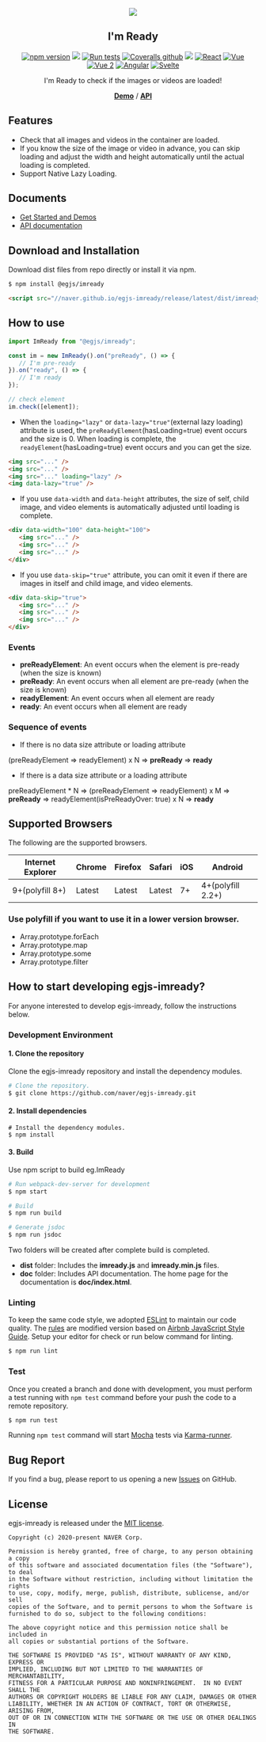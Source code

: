<p align="middle" ><img src="https://github.com/naver/egjs-imready/raw/main/demo/images/logo.png"/></p>
<h2 align="middle">I'm Ready</h2>
<p align="middle">
<a href="https://www.npmjs.com/package/@egjs/imready" target="_blank"><img src="https://img.shields.io/npm/v/@egjs/imready.svg?style=flat-square&color=007acc&label=version" alt="npm version" /></a>
<img src="https://img.shields.io/badge/language-typescript-blue.svg?style=flat-square"/>
<a href="https://github.com/naver/egjs-imready/actions/workflows/run-unit.yml" target="_blank"><img alt="Run tests" src="https://github.com/naver/egjs-imready/actions/workflows/run-unit.yml/badge.svg" /></a>
<a href="https://coveralls.io/github/naver/egjs-imready?branch=main&style=flat-square" target="_blank"><img alt="Coveralls github" src="https://img.shields.io/coveralls/github/naver/egjs-imready.svg?style=flat-square&label=%E2%9C%85%20coverage"></a>
<a href="https://github.com/naver/egjs-imready/blob/main/LICENSE" target="_blank"><img src="https://img.shields.io/static/v1?style=flat-square&label=license&message=MIT&color=08CE5D"/></a>
<a href="https://github.com/naver/egjs-imready/tree/main/packages/react-imready" target="_blank"><img alt="React" src="https://img.shields.io/static/v1.svg?label=&message=React&style=flat-square&color=61daeb"></a>
<a href="https://github.com/naver/egjs-imready/tree/main/packages/vue-imready" target="_blank"><img alt="Vue" src="https://img.shields.io/static/v1.svg?label=&message=Vue&style=flat-square&color=42b883"></a>
<a href="https://github.com/naver/egjs-imready/tree/main/packages/vue2-imready" target="_blank"><img alt="Vue 2" src="https://img.shields.io/static/v1.svg?label=&message=Vue2&style=flat-square&color=42b883"></a>
<a href="https://github.com/naver/egjs-imready/tree/main/packages/ngx-imready" target="_blank"><img alt="Angular" src="https://img.shields.io/static/v1.svg?label=&message=Angular&style=flat-square&color=dd0031"></a>
<a href="https://github.com/naver/egjs-imready/tree/main/packages/svelte-imready" target="_blank"><img alt="Svelte" src="https://img.shields.io/static/v1.svg?label=&message=Svelte&style=flat-square&color=FF3E00"></a>
</p>
<p align="middle">I'm Ready to check if the images or videos are loaded!</p>
<p align="middle">
    <a href="https://naver.github.io/egjs-imready" target="_blank"><strong>Demo</strong></a> /
    <a href="https://naver.github.io/egjs-imready/release/latest/doc/" target="_blank"><strong>API</strong></a>
</p>



## Features
* Check that all images and videos in the container are loaded.
* If you know the size of the image or video in advance, you can skip loading and adjust the width and height automatically until the actual loading is completed.
* Support Native Lazy Loading.

## Documents
- [Get Started and Demos](https://naver.github.io/egjs-imready/)
- [API documentation](https://naver.github.io/egjs-imready/release/latest/doc/)

## Download and Installation

Download dist files from repo directly or install it via npm.

```bash
$ npm install @egjs/imready
```

```html
<script src="//naver.github.io/egjs-imready/release/latest/dist/imready.min.js"></script>
```

## How to use
```js
import ImReady from "@egjs/imready";

const im = new ImReady().on("preReady", () => {
   // I'm pre-ready
}).on("ready", () => {
   // I'm ready
});

// check element
im.check([element]);
```

* When the `loading="lazy"` or `data-lazy="true"`(external lazy loading) attribute is used, the `preReadyElement`(hasLoading=true) event occurs and the size is 0. When loading is complete, the `readyElement`(hasLoading=true) event occurs and you can get the size.
```html
<img src="..." />
<img src="..." />
<img src="..." loading="lazy" />
<img data-lazy="true" />
```
* If you use `data-width` and `data-height` attributes, the size of self, child image, and video elements is automatically adjusted until loading is complete.
```html
<div data-width="100" data-height="100">
   <img src="..." />
   <img src="..." />
   <img src="..." />
</div>
```

* If you use `data-skip="true"` attribute, you can omit it even if there are images in itself and child image, and video elements.
```html
<div data-skip="true">
   <img src="..." />
   <img src="..." />
   <img src="..." />
</div>
```

### Events
* **preReadyElement**: An event occurs when the element is pre-ready (when the size is known)
* **preReady**: An event occurs when all element are pre-ready (when the size is known)
* **readyElement**: An event occurs when all element are ready
* **ready**: An event occurs when all element are ready


### Sequence of events
* If there is no data size attribute or loading attribute

(preReadyElement => readyElement) x N => **preReady** => **ready**
* If there is a data size attribute or a loading attribute

preReadyElement * N => (preReadyElement => readyElement) x M => **preReady** =>
readyElement(isPreReadyOver: true) x N => **ready**



## Supported Browsers
The following are the supported browsers.

|Internet Explorer|Chrome|Firefox|Safari|iOS|Android|
|---|---|---|---|---|---|
|9+(polyfill 8+)|Latest|Latest|Latest|7+|4+(polyfill 2.2+)|

### **Use polyfill if you want to use it in a lower version browser.**
* Array.prototype.forEach
* Array.prototype.map
* Array.prototype.some
* Array.prototype.filter


## How to start developing egjs-imready?

For anyone interested to develop egjs-imready, follow the instructions below.

### Development Environment

#### 1. Clone the repository

Clone the egjs-imready repository and install the dependency modules.

```bash
# Clone the repository.
$ git clone https://github.com/naver/egjs-imready.git
```

#### 2. Install dependencies

```
# Install the dependency modules.
$ npm install
```

#### 3. Build

Use npm script to build eg.ImReady

```bash
# Run webpack-dev-server for development
$ npm start

# Build
$ npm run build

# Generate jsdoc
$ npm run jsdoc
```

Two folders will be created after complete build is completed.

- **dist** folder: Includes the **imready.js** and **imready.min.js** files.
- **doc** folder: Includes API documentation. The home page for the documentation is **doc/index.html**.

### Linting

To keep the same code style, we adopted [ESLint](http://eslint.org/) to maintain our code quality. The [rules](https://github.com/naver/eslint-config-naver/tree/main/rules) are modified version based on [Airbnb JavaScript Style Guide](https://github.com/airbnb/javascript).
Setup your editor for check or run below command for linting.

```bash
$ npm run lint
```

### Test

Once you created a branch and done with development, you must perform a test running with `npm test` command before your push the code to a remote repository.

```bash
$ npm run test
```
Running `npm test` command will start [Mocha](https://mochajs.org/) tests via [Karma-runner](https://karma-runner.github.io/).


## Bug Report

If you find a bug, please report to us opening a new [Issues](https://github.com/naver/egjs-imready/issues) on GitHub.


## License
egjs-imready is released under the [MIT license](http://naver.github.io/egjs/license.txt).

```
Copyright (c) 2020-present NAVER Corp.

Permission is hereby granted, free of charge, to any person obtaining a copy
of this software and associated documentation files (the "Software"), to deal
in the Software without restriction, including without limitation the rights
to use, copy, modify, merge, publish, distribute, sublicense, and/or sell
copies of the Software, and to permit persons to whom the Software is
furnished to do so, subject to the following conditions:

The above copyright notice and this permission notice shall be included in
all copies or substantial portions of the Software.

THE SOFTWARE IS PROVIDED "AS IS", WITHOUT WARRANTY OF ANY KIND, EXPRESS OR
IMPLIED, INCLUDING BUT NOT LIMITED TO THE WARRANTIES OF MERCHANTABILITY,
FITNESS FOR A PARTICULAR PURPOSE AND NONINFRINGEMENT.  IN NO EVENT SHALL THE
AUTHORS OR COPYRIGHT HOLDERS BE LIABLE FOR ANY CLAIM, DAMAGES OR OTHER
LIABILITY, WHETHER IN AN ACTION OF CONTRACT, TORT OR OTHERWISE, ARISING FROM,
OUT OF OR IN CONNECTION WITH THE SOFTWARE OR THE USE OR OTHER DEALINGS IN
THE SOFTWARE.
```

<!-- badges -->
[badge-version]: https://img.shields.io/npm/v/@egjs/imready.svg?style=flat
[badge-build-status]: https://travis-ci.org/naver/egjs-imready.svg?branch=main
[badge-coverage]: https://coveralls.io/repos/github/naver/egjs-imready/badge.svg?branch=main
[badge-gk]: https://badges.greenkeeper.io/naver/egjs-imready.svg

<!-- links -->
[link-version]: https://www.npmjs.com/package/@egjs/imready
[link-build-status]: https://travis-ci.org/naver/egjs-imready
[link-coverage]: https://coveralls.io/github/naver/egjs-imready?branch=main
[link-gk]: https://greenkeeper.io/
